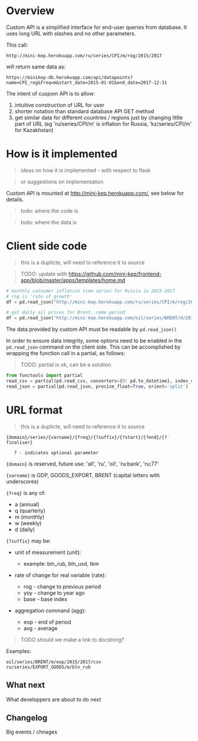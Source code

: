 Overview
========

Custom API is a simplified interface for end-user queries from database. 
It uses long URL with slashes and no other parameters.

This call: 

```http://mini-kep.herokuapp.com/ru/series/CPI/m/rog/2015/2017```

will return same data as:

```https://minikep-db.herokuapp.com/api/datapoints?name=CPI_rog&freq=m&start_date=2015-01-01&end_date=2017-12-31```

The intent of cuspom API is to allow:
1. intuitive construction of URL for user
2. shorter notation than standard database API GET method 
3. get similar data for different countries / regions just by changing little part of URL (eg
'ru/series/CPI/m' is inflation for Russia, 'kz/series/CPI/m' for Kazakhstan)


How is it implemented
=====================

> ideas on how it is implemented - with respect to flask 

> or suggestions on implementation 

Custom API is mounted at <http://mini-kep.herokuapp.com/>, see below for details. 

> todo: where the code is 

> todo: where the data is 


Client side code
================

> this is a duplicte, will need to reference it to source

> TODO: update with https://github.com/mini-kep/frontend-app/blob/master/apps/templates/home.md

```python
# monthly consumer inflation time series for Russia in 2015-2017
# rog is 'rate of growth'
df = pd.read_json("http://mini-kep.herokuapp.com/ru/series/CPI/m/rog/2015/2017")

# get daily oil prices for Brent, same period
df = pd.read_json("http://mini-kep.herokuapp.com/oil/series/BRENT/d/2015/2017") 

```

The data provided by custom API must be readable by ```pd.read_json()```

In order to ensure data integrity, some options need to be enabled in the
```pd.read_json``` command on the client side. This can be accomplished by
wrapping the function call in a partial, as follows:

> TODO: partial is ok, can be a solution 

```python
from functools import partial
read_csv = partial(pd.read_csv, converters={0: pd.to_datetime}, index_col=0)
read_json = partial(pd.read_json, precise_float=True, orient='split')
```

URL format
==========

> this is a duplicte, will need to reference it to source

```
{domain}/series/{varname}/{freq}/{?suffix}/{?start}/{?end}/{?finaliser} 

   ? - indicates optional parameter
```
       
`{domain}` is reserved, future use: 'all', 'ru', 'oil', 'ru:bank', 'ru:77'

`{varname}` is GDP, GOODS_EXPORT, BRENT (capital letters with underscores)

`{freq}` is any of:  
- a (annual)
- q (quarterly)
- m (monthly)
- w (weekly)
- d (daily)

`{?suffix}` may be: 
- unit of measurement (unit):
    - example: bln_rub, bln_usd, tkm
     
- rate of change for real variable (rate):
    - rog - change to previous period
    - yoy - change to year ago
    - base - base index
     
- aggregation command (agg): 
    - eop - end of period
    - avg - average
    
> TODO should we make a link to docstring?    

Examples:

```
oil/series/BRENT/m/eop/2015/2017/csv
ru/series/EXPORT_GOODS/m/bln_rub
```

What next
---------

What developpers are about to do next

Changelog
---------

Big events / chnages

